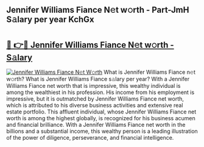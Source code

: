 ## Jennifer Williams Fiance N𝚎t w𝚘rth - Part-JmH S𝚊lary per year KchGx

# <h2><a href="http://gc418at.nevu.top/?p=Jennifer+Williams+Fiance">🔗 👉🔴 Jennifer Williams Fiance N𝚎t w𝚘rth - S𝚊lary</a></h2>

[![Jennifer Williams Fiance N𝚎t W𝚘rth](https://i.imgur.com/Oavwk0R.jpeg)](http://gc418at.nevu.top/?p=Jennifer+Williams+Fiance)
What is Jennifer Williams Fiance n𝚎t w𝚘rth? What is Jennifer Williams Fiance s𝚊lary per year?
With a Jennifer Williams Fiance net worth that is impressive, this wealthy individual is among the wealthiest in his profession. His income from his employment is impressive, but it is outmatched by Jennifer Williams Fiance net worth, which is attributed to his diverse business activities and extensive real estate portfolio. This affluent individual, whose Jennifer Williams Fiance net worth is among the highest globally, is recognized for his business acumen and financial brilliance. With a Jennifer Williams Fiance net worth in the billions and a substantial income, this wealthy person is a leading illustration of the power of diligence, perseverance, and financial intelligence.
